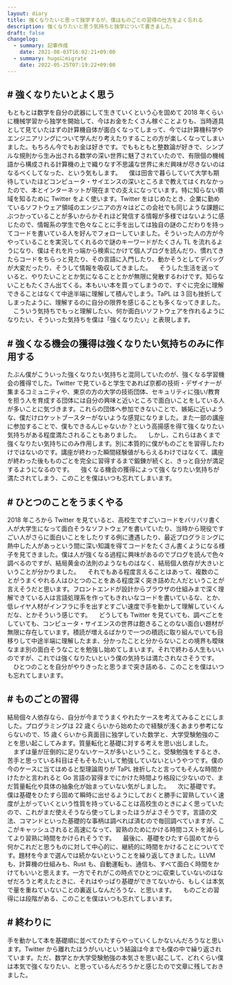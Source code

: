 ```yaml
---
layout: diary
title: 強くなりたいと思って独学するが、僕はものごとの習得の仕方をよく忘れる
description: 強くなりたいと思う気持ちと独学について書きました。
draft: false
changelog:
  - summary: 記事作成
    date: 2021-08-03T16:02:21+09:00
  - summary: hugoにmigrate
    date: 2022-05-25T07:19:22+09:00
---
```


## # 強くなりたいとよく思う

もともとは数学を自分の武器にして生きていくという心を固めて 2018 年くらいに機械学習から独学を開始して、今はお金をたくさん稼ぐことよりも、当時道具として見ていたはずの計算機自体が面白くなってしまって、今では計算機科学やエンジニアリングについて学んだり考えたりすることの方が楽しくなってしまいました。もちろん今でもお金は好きです。でももともと整数論が好きで、シンプルな規則から生み出される数学の深い世界に魅了されていたので、有限個の機械語から構成される計算機の上で織りなす不思議な世界に未だ興味が尽きないのはなるべくしてなった、という気もします。
　僕は田舎で暮らしていて大学も期待していたほどコンピュータ・サイエンスの深いところまで教えてはくれなかったので、本とインターネットが現在までの支えになっています。特に知らない領域を知るために Twitter をよく使います。Twitter をはじめたとき、企業に勤めているソフトウェア領域のエンジニアの方々はどこの会社でも同じような課題にぶつかっていることが多いからかそれほど発信する情報が多様ではないように感じたので、情報系の学生で色々なことに手を出しては独自の謎のこだわりを持ってコードを書いている人を好んでフォローしていました。そういった人の方が今やっていることを実況してくれるので謎のキーワードがたくさん TL を流れるようになり、僕はそれを片っ端から検索にかけて個人ブログを読んだり、慣れてきたらコードをちらっと見たり、その言語に入門したり、動かそうとしてデバッグが大変だったり、そうして情報を吸収してきました。
　そうした生活を送っていると、やりたいこととか気になることとかが無限に発散するわけです。知らないこともたくさん出てくる。本もいい本を買ってしまうので、すぐに完全に理解できることはなくて中途半端に理解して積んでしまう。TaPL は 3 回も挫折してしまったように、理解するのに自分の限界を感じることも多くなってきました。
　こういう気持ちでもっと理解したい、何か面白いソフトウェアを作れるようになりたい、そういった気持ちを僕は「強くなりたい」と表現します。

## # 強くなる機会の獲得は強くなりたい気持ちのみに作用する

たぶん僕がこういった強くなりたい気持ちと混同していたのが、強くなる学習機会の獲得でした。Twitter で見ていると学生であれば京都の技術・デザイナーが集まるコミュニティや、東京の方の大学の技術団体、セキュリティに強い/教育を担う人を育成する団体には自分の興味と近いところで面白いことをしている人が多いことに気づきます。これらの団体へ参加できないことで、嫉妬に近いような、僕だけロケットブースターがないような感覚になりました。また一部の講座に参加することで、僕もできるんじゃないか？という高揚感を得て強くなりたい気持ちがある程度満たされることもありました。
　しかし、これらはあくまで強くなりたい気持ちにのみ作用します。別に本質的に僕がものごとを習得したわけではないのです。講座が終わった瞬間経験値がもらえるわけではなくて、講座が終わった後もものごとを完全に習得するまで鍛錬が続くと、きっと自分が満足するようになるのです。
　強くなる機会の獲得によって強くなりたい気持ちが満たされてしまう、このことを僕はいつも忘れてしまいます。

## # ひとつのことをうまくやる

2018 年ころから Twitter を見ていると、高校生ですごいコードをバリバリ書く人が大学生になって面白そうなソフトウェアを書いていたり、当時から現役ですごい人がさらに面白いことをしたりする例に遭遇したり、最近プログラミングに熱中した人があっという間に深い知識を得てコードをたくさん書くようになる様子を見てきました。僕は人が強くなる過程に興味があるのでブログを読んで色々調べるのですが、結局黄金の法則のようなものはなく、結局個人依存が大きいということが分かりました。
　それでもある程度言えることはあって、複数のことがうまくやれる人はひとつのことをある程度深く突き詰めた人だということが言えそうだと思います。フロントエンドが設計からブラウザの仕組みまで深く理解できている人は言語処理系を作ってもきれいなコードを書いているな、とか、低レイヤ人材がインフラに手を出すとすごい速度で手を動かして理解していくんだな、とかそういう感じです。
　どうしても Twitter を見ていても、調べごとをしていても、コンピュータ・サイエンスの世界は飽きることのない面白い題材が無限に存在しています。積読が増えるばかりで一つの積読に取り組んでいても目移りして中途半端に理解したまま、分かったことと分からないことの境界も曖昧なまま別の面白そうなことを勉強し始めてしまいます。それで終わる人生もいいのですが、これでは強くなりたいという僕の気持ちは満たされなさそうです。
　ひとつのことを自分がやりきったと思うまで突き詰める、このことを僕はいつも忘れてしまいます。

## # ものごとの習得

結局個々人依存なら、自分が今までうまくやれたケースを考えてみることにしました。プログラミングは 22 歳くらいから始めたので経験が浅くあまり参考にならないので、15 歳くらいから真面目に独学していた数学と、大学受験勉強のことを思い起こしてみます。質量転化と基礎に対する考えを思い出しました。
　まずは量が圧倒的に足りないケースが多いということ。受験勉強をするとき、苦手と思っている科目はそもそもたいして勉強していないというやつです。僕の今のケースに当てはめると型理論周りが TaPL 挫折したと言ってもそんな時間かけたかと言われると Go 言語の習得までにかけた時間より格段に少ないので、まだ質量転化や具体の抽象化が始まっていない気がしました。
　次に基礎です。僕は基礎をひたすら固めて瞬時に出せるようにしておくと勝手に習熟していく速度が上がっていくという性質を持っていることは高校生のときによく思っていたので、これがまだ使えそうなら使ってしまったほうがよさそうです。言語の文法、コマンドといった基礎的な事柄は調べれば済むので毎回調べていますが、ここがキャッシュされると高速になって、習熟のためにかける時間コストを減らしてより習熟に時間をかけられそうです。
　最後に、基礎をひたすら固めてから何かこれだと思うものに対して中心的に、継続的に時間をかけることについてです。題材を今まで選んでは続かないということを繰り返してきました。LLVM も、計算機の仕組みも、Rust も、自動運転も、通信も、すべて面白く時間をかけてもいいと思えます。一方でそれがこの時点でひとつに収束していないのはなぜだろうと考えたときに、それはやっぱり基礎ができてないから、もしくは本気で量を重ねていないことの裏返しなんだろうな、と思います。
　ものごとの習得には段階がある、このことを僕はいつも忘れてしまいます。

## # 終わりに

手を動かして本を基礎順に並べてひたすらやっていくしかないんだろうなと思います。Twitter から離れたほうがいいという結論は今までも僕の中で繰り返されています。ただ、数学とか大学受験勉強の本気さを思い起こして、どれくらい僕は本気で強くなりたい、と思っているんだろうかと感じたので文章に残しておきました。
